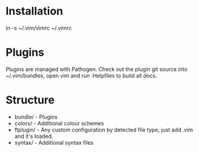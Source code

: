 # Installation

ln -s ~/.vim/vimrc ~/.vimrc

# Plugins

Plugins are managed with Pathogen.  Check out the plugin git source into ~/.vim/bundles, open vim and run :Helpfiles to build all docs.

# Structure

* bundle/   - Plugins
* colors/   - Additional colour schemes
* ftplugin/ - Any custom configuration by detected file type, just add <filetype>.vim and it's loaded.
* syntax/   - Additional syntax files
